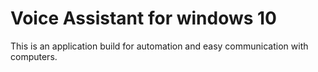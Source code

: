 # Voice Assistant for windows 10 

This is an application build for automation and easy communication with computers.
